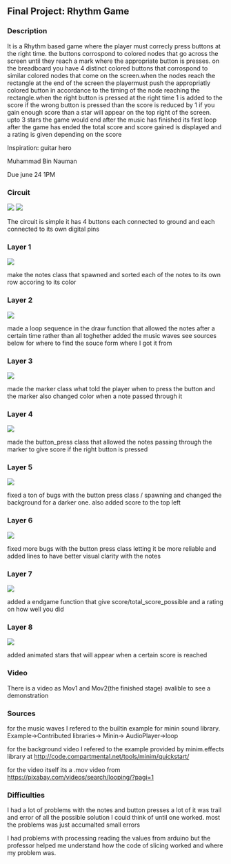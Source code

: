 ## Final Project: Rhythm Game

### Description 

It is a Rhythm based game where the player must correcly press buttons at the right time. the buttons corrospond to colored nodes that go across the screen until they reach a mark where the appropriate button is presses. on the breadboard you have 4 distinct colored buttons that corrospond to similar colored nodes that come on the screen.when the nodes reach the rectangle at the end of the screen the playermust push the appropriatly colored button in accordance to the timing of the node  reaching the rectangle.when the right button is pressed at the right time 1 is added to the score if the wrong button is pressed than the score is reduced by 1 if you gain enough score than a star will appear on the top right of the screen. upto 3 stars the game would end after the music has finished its first loop after the game has ended the total score and score gained is displayed and a rating is given depending on the score

Inspiration: guitar hero

Muhammad Bin Nauman

Due june 24 1PM

### Circuit

![](sketch1.jpg)
![](sketch2.jpg)

The circuit is simple it has 4 buttons each connected to ground and each connected to its own digital pins

### Layer 1
![](pic1.png)

make the notes class that spawned and sorted each of the notes to its own row accoring to its color

### Layer 2
![](pic2.png)

made a loop sequence in the draw function that allowed the notes after a certain time rather than all toghether 
added the music waves see sources below for where to find the souce form where I got it from

### Layer 3
![](pic3.png)

made the marker class what told the player when to press the button and the marker also changed color when a note passed through it

### Layer 4
![](pic4.png)

made the button_press class that allowed the notes passing through the marker to give score if the right button is pressed

### Layer 5
![](pic5.png)

fixed a ton of bugs with the button press class / spawning and changed the background for a darker one.
also added score to the top left

### Layer 6
![](pic6.png)

fixed more bugs with the button press class letting it be more reliable and added lines to have better visual clarity with the notes

### Layer 7
![](pic7.png)

added a endgame function that give score/total_score_possible and a rating on how well you did

### Layer 8
![](pic8.png)

added animated stars that will appear when a certain score is reached 

### Video

There is a video as Mov1 and Mov2(the finished stage) avalible to see a demonstration

### Sources

for the music waves I refered to the builtin example for minin sound library. Example->Contributed libraries-> Minin-> AudioPlayer->loop

for the background video I refered to the example provided by minim.effects library at http://code.compartmental.net/tools/minim/quickstart/

for the video itself its a .mov video from https://pixabay.com/videos/search/looping/?pagi=1

### Difficulties

I had a lot of problems with the notes and button presses a lot of it was trail and error of all the possible solution I could think of
until one worked. most the problems was just accumalted small errors

I had problems with processing reading the values from arduino but the professor helped me understand how the code of slicing worked and where my problem was.
